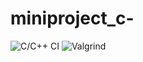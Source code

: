 # miniproject_c-
![C/C++ CI](https://github.com/99002606/miniproject_c-/workflows/C/C++%20CI/badge.svg?branch=main)
![Valgrind](https://github.com/99002606/miniproject_c-/workflows/Valgrind/badge.svg)
